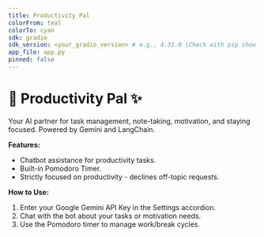 ```yaml
---
title: Productivity Pal
colorFrom: teal
colorTo: cyan
sdk: gradio
sdk_version: <your_gradio_version> # e.g., 4.31.0 (Check with pip show gradio)
app_file: app.py
pinned: false
---
```


# 🚀 Productivity Pal ✨

Your AI partner for task management, note-taking, motivation, and staying focused. Powered by Gemini and LangChain.

**Features:**
*   Chatbot assistance for productivity tasks.
*   Built-in Pomodoro Timer.
*   Strictly focused on productivity - declines off-topic requests.

**How to Use:**
1.  Enter your Google Gemini API Key in the Settings accordion.
2.  Chat with the bot about your tasks or motivation needs.
3.  Use the Pomodoro timer to manage work/break cycles.